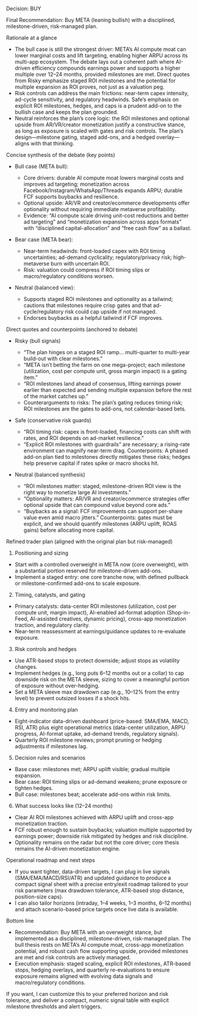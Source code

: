 Decision: BUY

Final Recommendation: Buy META (leaning bullish) with a disciplined, milestone-driven, risk-managed plan.

Rationale at a glance
- The bull case is still the strongest driver: META’s AI compute moat can lower marginal costs and lift targeting, enabling higher ARPU across its multi-app ecosystem. The debate lays out a coherent path where AI-driven efficiency compounds earnings power and supports a higher multiple over 12–24 months, provided milestones are met. Direct quotes from Risky emphasize staged ROI milestones and the potential for multiple expansion as ROI proves, not just as a valuation peg.
- Risk controls can address the main frictions: near-term capex intensity, ad-cycle sensitivity, and regulatory headwinds. Safe’s emphasis on explicit ROI milestones, hedges, and caps is a prudent add-on to the bullish case and keeps the plan grounded.
- Neutral reinforces the plan’s core logic: the ROI milestones and optional upside from AR/VR/creator monetization justify a constructive stance, as long as exposure is scaled with gates and risk controls. The plan’s design—milestone gating, staged add-ons, and a hedged overlay—aligns with that thinking.

Concise synthesis of the debate (key points)
- Bull case (META bull):
  - Core drivers: durable AI compute moat lowers marginal costs and improves ad targeting; monetization across Facebook/Instagram/WhatsApp/Threads expands ARPU; durable FCF supports buybacks and resilience.
  - Optional upside: AR/VR and creator/ecommerce developments offer optionality without requiring immediate metaverse profitability.
  - Evidence: “AI compute scale driving unit-cost reductions and better ad targeting” and “monetization expansion across apps formats” with “disciplined capital-allocation” and “free cash flow” as a ballast.

- Bear case (META bear):
  - Near-term headwinds: front-loaded capex with ROI timing uncertainties; ad-demand cyclicality; regulatory/privacy risk; high-metaverse burn with uncertain ROI.
  - Risk: valuation could compress if ROI timing slips or macro/regulatory conditions worsen.

- Neutral (balanced view):
  - Supports staged ROI milestones and optionality as a tailwind; cautions that milestones require crisp gates and that ad-cycle/regulatory risk could cap upside if not managed.
  - Endorses buybacks as a helpful tailwind if FCF improves.

Direct quotes and counterpoints (anchored to debate)
- Risky (bull signals)
  - “The plan hinges on a staged ROI ramp... multi-quarter to multi-year build-out with clear milestones.”
  - “META isn’t betting the farm on one mega-project; each milestone (utilization, cost per compute unit, gross margin impact) is a gating item.”
  - “ROI milestones land ahead of consensus, lifting earnings power earlier than expected and sending multiple expansion before the rest of the market catches up.”
  - Counterarguments to risks: The plan’s gating reduces timing risk; ROI milestones are the gates to add-ons, not calendar-based bets.

- Safe (conservative risk guards)
  - “ROI timing risk: capex is front-loaded, financing costs can shift with rates, and ROI depends on ad-market resilience.”
  - “Explicit ROI milestones with guardrails” are necessary; a rising-rate environment can magnify near-term drag.
  Counterpoints: A phased add-on plan tied to milestones directly mitigates these risks; hedges help preserve capital if rates spike or macro shocks hit.

- Neutral (balanced synthesis)
  - “ROI milestones matter: staged, milestone-driven ROI view is the right way to monetize large AI investments.”
  - “Optionality matters: AR/VR and creator/ecommerce strategies offer optional upside that can compound value beyond core ads.”
  - “Buybacks as a signal: FCF improvements can support per-share value even amid macro jitters.”
  Counterpoints: gates must be explicit, and we should quantify milestones (ARPU uplift, ROAS gains) before allocating more capital.

Refined trader plan (aligned with the original plan but risk-managed)
1) Positioning and sizing
- Start with a controlled overweight in META now (core overweight), with a substantial portion reserved for milestone-driven add-ons.
- Implement a staged entry: one core tranche now, with defined pullback or milestone-confirmed add-ons to scale exposure.

2) Timing, catalysts, and gating
- Primary catalysts: data-center ROI milestones (utilization, cost per compute unit, margin impact), AI-enabled ad-format adoption (Shop-in-Feed, AI-assisted creatives, dynamic pricing), cross-app monetization traction, and regulatory clarity.
- Near-term reassessment at earnings/guidance updates to re-evaluate exposure.

3) Risk controls and hedges
- Use ATR-based stops to protect downside; adjust stops as volatility changes.
- Implement hedges (e.g., long puts 6–12 months out or a collar) to cap downside risk on the META sleeve, sizing to cover a meaningful portion of exposure without over-hedging.
- Set a META sleeve max drawdown cap (e.g., 10–12% from the entry level) to prevent outsized losses if a shock hits.

4) Entry and monitoring plan
- Eight-indicator data-driven dashboard (price-based: SMA/EMA, MACD, RSI, ATR) plus eight operational metrics (data-center utilization, ARPU progress, AI-format uptake, ad-demand trends, regulatory signals).
- Quarterly ROI milestone reviews; prompt pruning or hedging adjustments if milestones lag.

5) Decision rules and scenarios
- Base case: milestones met; ARPU uplift visible; gradual multiple expansion.
- Bear case: ROI timing slips or ad-demand weakens; prune exposure or tighten hedges.
- Bull case: milestones beat; accelerate add-ons within risk limits.

6) What success looks like (12–24 months)
- Clear AI ROI milestones achieved with ARPU uplift and cross-app monetization traction.
- FCF robust enough to sustain buybacks; valuation multiple supported by earnings power; downside risk mitigated by hedges and risk discipline.
- Optionality remains on the radar but not the core driver; core thesis remains the AI-driven monetization engine.

Operational roadmap and next steps
- If you want tighter, data-driven targets, I can plug in live signals (SMA/EMA/MACD/RSI/ATR) and updated guidance to produce a compact signal sheet with a precise entry/exit roadmap tailored to your risk parameters (max drawdown tolerance, ATR-based stop distance, position-size caps).
- I can also tailor horizons (intraday, 1–4 weeks, 1–3 months, 6–12 months) and attach scenario-based price targets once live data is available.

Bottom line
- Recommendation: Buy META with an overweight stance, but implemented as a disciplined, milestone-driven, risk-managed plan. The bull thesis rests on META’s AI compute moat, cross-app monetization potential, and robust cash flow supporting upside, provided milestones are met and risk controls are actively managed.
- Execution emphasis: staged scaling, explicit ROI milestones, ATR-based stops, hedging overlays, and quarterly re-evaluations to ensure exposure remains aligned with evolving data signals and macro/regulatory conditions.

If you want, I can customize this to your preferred horizon and risk tolerance, and deliver a compact, numeric signal table with explicit milestone thresholds and alert triggers.